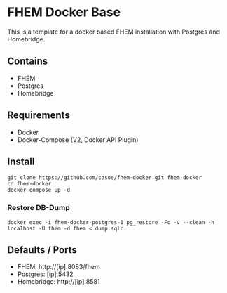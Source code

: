 # FHEM Docker Base

This is a template for a docker based FHEM installation with Postgres and Homebridge.

## Contains

- FHEM
- Postgres
- Homebridge

## Requirements

- Docker
- Docker-Compose (V2, Docker API Plugin)

## Install

```
git clone https://github.com/casoe/fhem-docker.git fhem-docker
cd fhem-docker
docker compose up -d
```

### Restore DB-Dump

```
docker exec -i fhem-docker-postgres-1 pg_restore -Fc -v --clean -h localhost -U fhem -d fhem < dump.sqlc
```

## Defaults / Ports

- FHEM: http://[ip]:8083/fhem
- Postgres: [ip]:5432
- Homebridge: http://[ip]:8581
